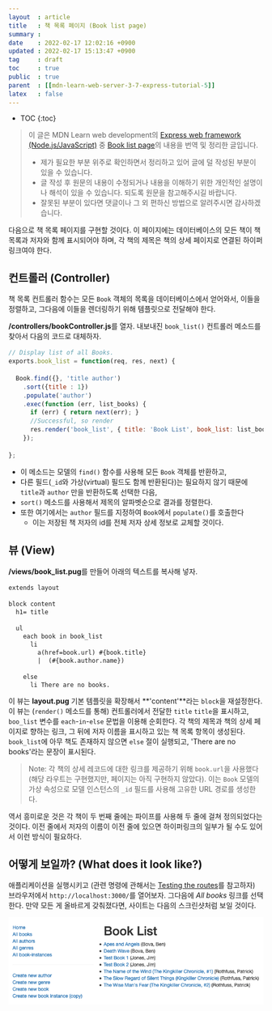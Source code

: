 ```yaml
---
layout  : article
title   : 책 목록 페이지 (Book list page)
summary : 
date    : 2022-02-17 12:02:16 +0900
updated : 2022-02-17 15:13:47 +0900
tag     : draft
toc     : true
public  : true
parent  : [[mdn-learn-web-server-3-7-express-tutorial-5]]
latex   : false
---
```

* TOC
{:toc}

> 이 글은 MDN Learn web development의 [Express web framework (Node.js/JavaScript)](https://developer.mozilla.org/en-US/docs/Learn/Server-side/Express_Nodejs) 중 [Book list page](https://developer.mozilla.org/en-US/docs/Learn/Server-side/Express_Nodejs/Displaying_data/Book_list_page)의 내용을 번역 및 정리한 글입니다.
>
> * 제가 필요한 부분 위주로 확인하면서 정리하고 있어 글에 덜 작성된 부분이 있을 수 있습니다.
> * 글 작성 후 원문의 내용이 수정되거나 내용을 이해하기 위한 개인적인 설명이나 해석이 있을 수 있습니다. 되도록 원문을 참고해주시길 바랍니다.
> * 잘못된 부분이 있다면 댓글이나 그 외 편하신 방법으로 알려주시면 감사하겠습니다.

다음으로 책 목록 페이지를 구현할 것이다. 이 페이지에는 데이터베이스의 모든 책이 책 목록과 저자와 함께 표시되어야 하며, 각 책의 제목은 책의 상세 페이지로 연결된 하이퍼링크여야 한다.

## 컨트롤러 (Controller)

책 목록 컨트롤러 함수는 모든 `Book` 객체의 목록을 데이터베이스에서 얻어와서, 이들을 정렬하고, 그다음에 이들을 렌더링하기 위해 템플릿으로 전달해야 한다.

**/controllers/bookController.js**를 열자. 내보내진 `book_list()` 컨트롤러 메소드를 찾아서 다음의 코드로 대체하자.

```js
// Display list of all Books.
exports.book_list = function(req, res, next) {

  Book.find({}, 'title author')
    .sort({title : 1})
    .populate('author')
    .exec(function (err, list_books) {
      if (err) { return next(err); }
      //Successful, so render
      res.render('book_list', { title: 'Book List', book_list: list_books });
    });

};
```

* 이 메소드는 모델의 `find()` 함수를 사용해 모든 `Book` 객체를 반환하고,
* 다른 필드(`_id`와 가상(virtual) 필드도 함께 반환된다)는 필요하지 않기 때문에 `title`과 `author` 만을 반환하도록 선택한 다음,
* `sort()` 메소드를 사용해서 제목의 알파벳순으로 결과를 정렬한다.
* 또한 여기에서는 `author` 필드를 지정하여 `Book`에서 `populate()`를 호출한다
    * 이는 저장된 책 저자의 id를 전체 저자 상세 정보로 교체할 것이다.

## 뷰 (View)

**/views/book_list.pug**를 만들어 아래의 텍스트를 복사해 넣자.

```pug
extends layout

block content
  h1= title

  ul
    each book in book_list
      li
        a(href=book.url) #{book.title}
        |  (#{book.author.name})

    else
      li There are no books.
```

이 뷰는 **layout.pug** 기본 템플릿을 확장해서 **'content'**라는 `block`을 재설정한다. 이 뷰는 (`render()` 메소드를 통해) 컨트롤러에서 전달한 `title` `title`을 표시하고, `boo_list` 변수를 `each`-`in`-`else` 문법을 이용해 순회한다. 각 책의 제목과 책의 상세 페이지로 향하는 링크, 그 뒤에 저자 이름을 표시하고 있는 책 목록 항목이 생성된다. `book_list`에 아무 책도 존재하지 않으면 `else` 절이 실행되고, 'There are no books'라는 문장이 표시된다.

> Note: 각 책의 상세 레코드에 대한 링크를 제공하기 위해 `book.url`을 사용했다 (해당 라우트는 구현했지만, 페이지는 아직 구현하지 않았다). 이는 `Book` 모델의 가상 속성으로 모델 인스턴스의 `_id` 필드를 사용해 고유한 URL 경로를 생성한다.

역서 흥미로운 것은 각 책이 두 번째 줄에는 파이프를 사용해 두 줄에 걸쳐 정의되었다는 것이다. 이전 줄에서 저자의 이름이 이전 줄에 있으면 하이퍼링크의 일부가 될 수도 있어서 이런 방식이 필요하다.

## 어떻게 보일까? (What does it look like?)

애플리케이션을 실행시키고 (관련 명령에 관해서는 [Testing the routes](https://developer.mozilla.org/en-US/docs/Learn/Server-side/Express_Nodejs/routes#testing_the_routes)를 참고하자) 브라우저에서 `http://localhost:3000/`를 열어보자. 그다음에 *All books* 링크를 선택한다. 만약 모든 게 올바르게 갖춰졌다면, 사이트는 다음의 스크린샷처럼 보일 것이다.

![book list page screenshot](/post-img/mdn-learn-web-server-3-7-5-book-list-page/new_book_list.png)

